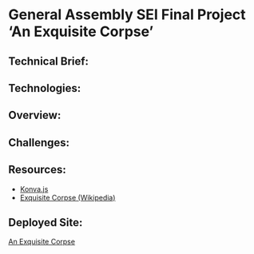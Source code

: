 # General Assembly SEI Final Project ‘An Exquisite Corpse’


## Technical Brief:


## Technologies:


## Overview:


## Challenges:


## Resources:

* [Konva.js](https://konvajs.org/)
* [Exquisite Corpse (Wikipedia)](https://en.wikipedia.org/wiki/Exquisite_corpse)

## Deployed Site:

[An Exquisite Corpse](https://an-exquisite-corpse.herokuapp.com/)
